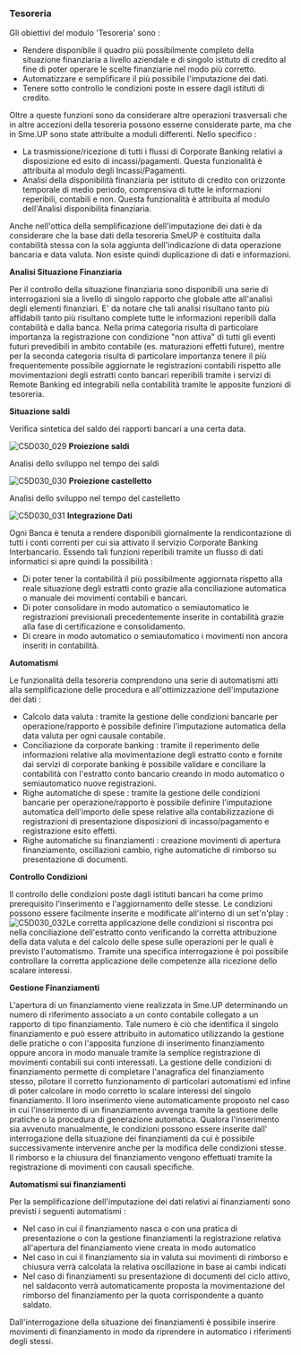### Tesoreria

Gli obiettivi del modulo 'Tesoreria' sono : 
 * Rendere disponibile il quadro più possibilmente completo della situazione finanziaria a livello aziendale e di singolo istituto di credito al fine di poter operare le scelte finanziarie nel modo più corretto.
 * Automatizzare e semplificare il più possibile l'imputazione dei dati.
 * Tenere sotto controllo le condizioni poste in essere dagli istituti di credito.

Oltre a queste funzioni sono da considerare altre operazioni trasversali che in altre accezioni della tesoreria possono esserne considerate parte, ma che in Sme.UP sono state attribuite a moduli differenti. Nello specifico : 
 * La trasmissione/ricezione di tutti i flussi di Corporate Banking relativi a disposizione ed esito di incassi/pagamenti. Questa funzionalità è attribuita al modulo degli Incassi/Pagamenti.
 * Analisi della disponibilità finanziaria per istituto di credito con orizzonte temporale di medio periodo, comprensiva di tutte le informazioni reperibili, contabili e non. Questa funzionalità è attribuita al modulo dell'Analisi disponibilità finanziaria.

Anche nell'ottica della semplificazione dell'imputazione dei dati è da considerare che la base dati della tesoreria SmeUP è costituita dalla contabilità stessa con la sola aggiunta dell'indicazione di data operazione bancaria e data valuta. Non esiste quindi duplicazione di dati e informazioni.

**Analisi Situazione Finanziaria**

Per il controllo della situazione finanziaria sono disponibili una serie di interrogazioni sia a livello di singolo rapporto che globale atte all'analisi degli elementi finanziari. E' da notare che tali analisi risultano tanto più affidabili tanto più risultano complete tutte le informazioni reperibili dalla contabilità e dalla banca. Nella prima categoria risulta di particolare importanza la registrazione con condizione "non attiva" di tutti gli eventi futuri prevedibili in ambito contabile (es. maturazioni effetti future), mentre per la seconda categoria risulta di particolare importanza tenere il più frequentemente possibile aggiornate le registrazioni contabili rispetto alle movimentazioni degli estratti conto bancari reperibili tramite i servizi di Remote Banking ed integrabili nella contabilità tramite le apposite funzioni di tesoreria.

__Situazione saldi__

Verifica sintetica del saldo dei rapporti bancari a una certa data.

![C5D030_029](http://localhost:3000/immagini/MBDOC_VIS-C5_002/C5D030_029.png)
__Proiezione saldi__

Analisi dello sviluppo nel tempo dei saldi

![C5D030_030](http://localhost:3000/immagini/MBDOC_VIS-C5_002/C5D030_030.png)
__Proiezione castelletto__

Analisi dello sviluppo nel tempo del castelletto

![C5D030_031](http://localhost:3000/immagini/MBDOC_VIS-C5_002/C5D030_031.png)
**Integrazione Dati**

Ogni Banca è tenuta a rendere disponibili giornalmente la rendicontazione di tutti i conti correnti per cui sia attivato il servizio Corporate Banking Interbancario.
Essendo tali funzioni reperibili tramite un flusso di dati informatici si apre quindi la possibilità : 
 * Di poter tener la contabilità il più  possibilmente aggiornata rispetto alla reale situazione degli estratti conto grazie alla conciliazione automatica o manuale dei movimenti contabili e bancari.
 * Di poter consolidare in modo automatico o semiautomatico le registrazioni previsionali precedentemente inserite in contabilità grazie alla fase di certificazione e consolidamento.
 * Di creare in modo automatico o semiautomatico i movimenti non ancora inseriti in contabilità.

**Automatismi**

Le funzionalità della tesoreria comprendono una serie di automatismi atti alla semplificazione delle procedura e all'ottimizzazione dell'imputazione dei dati : 
 * Calcolo data valuta :  tramite la gestione delle condizioni bancarie per operazione/rapporto è possibile definire l'imputazione automatica della data valuta per ogni causale contabile.
 * Conciliazione da corporate banking :  tramite il reperimento delle informazioni relative alla movimentazione degli estratto conto e fornite dai servizi di corporate banking è possibile validare e conciliare la contabilità con l'estratto conto bancario creando in modo automatico o semiautomatico nuove registrazioni.
 * Righe automatiche di spese :  tramite la gestione delle condizioni bancarie per operazione/rapporto è possibile definire l'imputazione automatica dell'importo delle spese relative alla contabilizzazione di registrazioni di presentazione disposizioni di incasso/pagamento e registrazione esito effetti.
 * Righe automatiche su finanziamenti :  creazione movimenti di apertura finanziamento, oscillazioni cambio, righe automatiche di rimborso su presentazione di documenti.

**Controllo Condizioni**

Il controllo delle condizioni poste dagli istituti bancari ha come primo prerequisito l'inserimento e l'aggiornamento delle stesse.
Le condizioni possono essere facilmente inserite e modificate all'interno di un set'n'play : 
![C5D030_032](http://localhost:3000/immagini/MBDOC_VIS-C5_002/C5D030_032.png)Le corretta applicazione delle condizioni si riscontra poi nella conciliazione dell'estratto conto verificando la corretta attribuzione della data valuta e del calcolo delle spese sulle operazioni per le quali è previsto l'automatismo.
Tramite una specifica interrogazione è poi possibile controllare la corretta applicazione delle competenze alla ricezione dello scalare interessi.

**Gestione Finanziamenti**

L'apertura di un finanziamento viene realizzata in Sme.UP determinando un numero di riferimento associato a un conto contabile collegato a un rapporto di tipo finanziamento. Tale numero è ciò che identifica il singolo finanziamento e può essere attribuito in automatico utilizzando la gestione delle pratiche o con l'apposita funzione di inserimento finanziamento oppure ancora in modo manuale tramite la semplice registrazione di movimenti contabili sui conti interessati.
La gestione delle condizioni di finanziamento permette di completare l'anagrafica del finanziamento stesso, pilotare il corretto funzionamento di particolari automatismi ed infine di poter calcolare in modo corretto lo scalare interessi del singolo finanziamento. Il loro inserimento viene automaticamente proposto nel caso in cui l'inserimento di un finanziamento avvenga tramite la gestione delle pratiche o la procedura di generazione automatica. Qualora l'inserimento sia avvenuto manualmente, le condizioni possono essere inserite dall' interrogazione della situazione dei finanziamenti da cui è possibile successivamente intervenire anche per la modifica delle condizioni stesse.
Il rimborso e la chiusura del finanziamento vengono effettuati tramite la registrazione di movimenti con causali specifiche.

__Automatismi sui finanziamenti__

Per la semplificazione dell'imputazione dei dati relativi ai finanziamenti sono previsti i seguenti automatismi : 
 * Nel caso in cui il finanziamento nasca o con una pratica di presentazione o con la gestione finanziamenti la registrazione relativa all'apertura del finanziamento viene creata in modo automatico
 * Nel caso in cui il finanziamento sia in valuta sui movimenti di rimborso e chiusura verrà calcolata la relativa oscillazione in base ai cambi indicati
 * Nel caso di finanziamenti su presentazione di documenti del ciclo attivo, nel saldaconto verrà automaticamente proposta la movimentazione del rimborso del finanziamento per la quota corrispondente a quanto saldato.

Dall'interrogazione della situazione dei finanziamenti è possibile inserire movimenti di finanziamento in modo da riprendere in automatico i riferimenti degli stessi.

